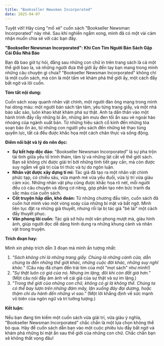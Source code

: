 ```yaml
---
title: "Bookseller Newsman Incorporated"
date: 2025-04-07
---
```


Tuyệt vời! Hãy cùng "mổ xẻ" cuốn sách "Bookseller Newsman Incorporated" này nhé. Sau khi nghiền ngẫm xong, mình đã có một vài cảm nhận muốn chia sẻ với các bạn đây.

**"Bookseller Newsman Incorporated": Khi Con Tim Người Bán Sách Gặp Cái Đầu Nhà Báo**

Bạn đã bao giờ tự hỏi, đằng sau những con chữ in trên trang sách là cả một thế giới bao la, và những người đưa thế giới ấy đến tay bạn mang trong mình những câu chuyện gì chưa? "Bookseller Newsman Incorporated" không chỉ là một cuốn sách, mà còn là một tấm vé khám phá thế giới ấy, một cách đầy bất ngờ và lôi cuốn.

**Tóm tắt nội dung:**

Cuốn sách xoay quanh nhân vật chính, một người đàn ông mang trong mình hai dòng máu: một người bán sách tận tâm, yêu từng trang giấy, và một nhà báo sắc sảo, luôn khao khát khám phá sự thật. Anh ta dấn thân vào một hành trình đầy rẫy những bí ẩn, những âm mưu đen tối ẩn sau vẻ ngoài hào nhoáng của ngành xuất bản. Từ những hiệu sách cổ kính đến những tòa soạn báo ồn ào, từ những con người yêu sách đến những kẻ thao túng quyền lực, tất cả đều được khắc họa một cách chân thực và sống động.

**Điểm nổi bật và lý do nên đọc:**

*   **Sự kết hợp độc đáo:** "Bookseller Newsman Incorporated" là sự pha trộn tài tình giữa yếu tố trinh thám, tâm lý và những lát cắt về thế giới sách. Bạn sẽ không chỉ được giải trí bởi những tình tiết gay cấn, mà còn được suy ngẫm về giá trị của tri thức và tự do ngôn luận.
*   **Nhân vật được xây dựng tỉ mỉ:** Tác giả đã tạo ra một nhân vật chính phức tạp, có chiều sâu, vừa mạnh mẽ vừa yếu đuối, vừa lý trí vừa giàu cảm xúc. Những nhân vật phụ cũng được khắc họa rõ nét, mỗi người đều có câu chuyện và động cơ riêng, góp phần tạo nên bức tranh đa sắc màu của cuốn sách.
*   **Cốt truyện hấp dẫn, khó đoán:** Từ những chương đầu tiên, cuốn sách đã cuốn hút mình vào một vòng xoáy của những bí mật và bất ngờ. Mình liên tục đặt ra những giả thuyết, nhưng rồi lại bị tác giả "bẻ lái" một cách đầy thuyết phục.
*   **Văn phong lôi cuốn:** Tác giả sở hữu một văn phong mượt mà, giàu hình ảnh, giúp người đọc dễ dàng hình dung ra những khung cảnh và nhân vật trong truyện.

**Trích đoạn hay:**

Mình xin phép trích dẫn 3 đoạn mà mình ấn tượng nhất:

1.  *"Sách không chỉ là những trang giấy. Chúng là những cánh cửa, dẫn chúng ta đến những thế giới khác, những cuộc đời khác, những suy nghĩ khác."* (Câu này đã chạm đến trái tim của một "mọt sách" như mình!)
2.  *"Sự thật luôn có giá của nó. Nhưng im lặng, đôi khi còn đắt giá hơn."* (Một câu nói đầy ám ảnh về cái giá của sự thật và sự im lặng.)
3.  *"Trong thế giới của những con chữ, không có gì là không thể. Chúng ta có thể bay lượn trên những đám mây, lặn xuống đáy đại dương, hoặc thậm chí du hành đến những vì sao."* (Một lời khẳng định về sức mạnh vô biên của ngôn ngữ và trí tưởng tượng.)

**Kết luận:**

Nếu bạn đang tìm kiếm một cuốn sách vừa giải trí, vừa giàu ý nghĩa, "Bookseller Newsman Incorporated" chắc chắn là một lựa chọn không thể bỏ qua. Hãy để cuốn sách dẫn bạn vào một cuộc phiêu lưu đầy bất ngờ và khám phá những bí mật ẩn sau thế giới của những con chữ. Chắc chắn bạn sẽ không thất vọng đâu!
